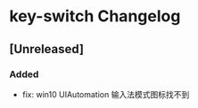 <!-- Keep a Changelog guide -> https://keepachangelog.com -->

# key-switch Changelog

## [Unreleased]
### Added
- fix: win10 UIAutomation 输入法模式图标找不到
